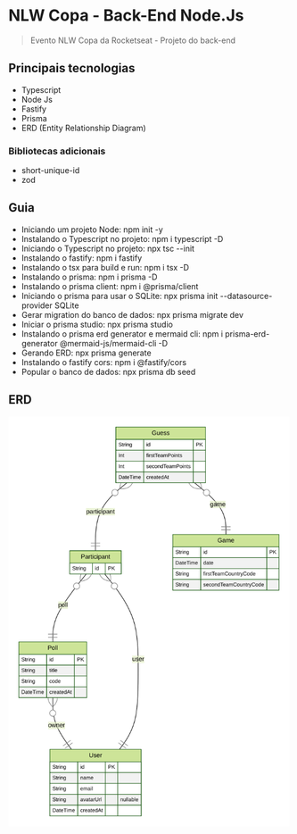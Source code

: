 # NLW Copa - Back-End Node.Js

> Evento NLW Copa da Rocketseat - Projeto do back-end

## Principais tecnologias

- Typescript
- Node Js
- Fastify
- Prisma
- ERD (Entity Relationship Diagram)

### Bibliotecas adicionais

- short-unique-id
- zod

## Guia

- Iniciando um projeto Node: npm init -y
- Instalando o Typescript no projeto: npm i typescript -D
- Iniciando o Typescript no projeto: npx tsc --init
- Instalando o fastify: npm i fastify
- Instalando o tsx para build e run: npm i tsx -D
- Instalando o prisma: npm i prisma -D
- Instalando o prisma client: npm i @prisma/client
- Iniciando o prisma para usar o SQLite: npx prisma init --datasource-provider SQLite
- Gerar migration do banco de dados: npx prisma migrate dev
- Iniciar o prisma studio: npx prisma studio
- Instalando o prisma erd generator e mermaid cli: npm i prisma-erd-generator @mermaid-js/mermaid-cli -D
- Gerando ERD: npx prisma generate
- Instalando o fastify cors: npm i @fastify/cors
- Popular o banco de dados: npx prisma db seed

## ERD

![ERD](prisma/ERD.svg)
